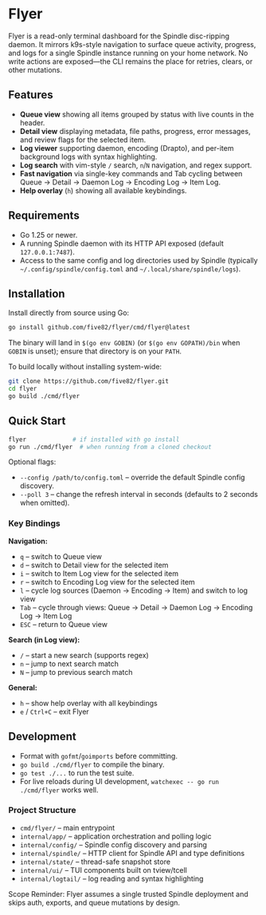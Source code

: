 # Flyer

Flyer is a read-only terminal dashboard for the Spindle disc-ripping daemon. It mirrors k9s-style navigation to surface queue activity, progress, and logs for a single Spindle instance running on your home network. No write actions are exposed—the CLI remains the place for retries, clears, or other mutations.

## Features
- **Queue view** showing all items grouped by status with live counts in the header.
- **Detail view** displaying metadata, file paths, progress, error messages, and review flags for the selected item.
- **Log viewer** supporting daemon, encoding (Drapto), and per-item background logs with syntax highlighting.
- **Log search** with vim-style `/` search, `n`/`N` navigation, and regex support.
- **Fast navigation** via single-key commands and Tab cycling between Queue → Detail → Daemon Log → Encoding Log → Item Log.
- **Help overlay** (`h`) showing all available keybindings.

## Requirements
- Go 1.25 or newer.
- A running Spindle daemon with its HTTP API exposed (default `127.0.0.1:7487`).
- Access to the same config and log directories used by Spindle (typically `~/.config/spindle/config.toml` and `~/.local/share/spindle/logs`).

## Installation
Install directly from source using Go:

```bash
go install github.com/five82/flyer/cmd/flyer@latest
```

The binary will land in `$(go env GOBIN)` (or `$(go env GOPATH)/bin` when `GOBIN` is unset); ensure that directory is on your `PATH`.

To build locally without installing system-wide:

```bash
git clone https://github.com/five82/flyer.git
cd flyer
go build ./cmd/flyer
```

## Quick Start
```bash
flyer             # if installed with go install
go run ./cmd/flyer  # when running from a cloned checkout
```

Optional flags:
- `--config /path/to/config.toml` – override the default Spindle config discovery.
- `--poll 3` – change the refresh interval in seconds (defaults to 2 seconds when omitted).

### Key Bindings

**Navigation:**
- `q` – switch to Queue view
- `d` – switch to Detail view for the selected item
- `i` – switch to Item Log view for the selected item
- `r` – switch to Encoding Log view for the selected item
- `l` – cycle log sources (Daemon → Encoding → Item) and switch to log view
- `Tab` – cycle through views: Queue → Detail → Daemon Log → Encoding Log → Item Log
- `ESC` – return to Queue view

**Search (in Log view):**
- `/` – start a new search (supports regex)
- `n` – jump to next search match
- `N` – jump to previous search match

**General:**
- `h` – show help overlay with all keybindings
- `e` / `Ctrl+C` – exit Flyer

## Development
- Format with `gofmt`/`goimports` before committing.
- `go build ./cmd/flyer` to compile the binary.
- `go test ./...` to run the test suite.
- For live reloads during UI development, `watchexec -- go run ./cmd/flyer` works well.

### Project Structure
- `cmd/flyer/` – main entrypoint
- `internal/app/` – application orchestration and polling logic
- `internal/config/` – Spindle config discovery and parsing
- `internal/spindle/` – HTTP client for Spindle API and type definitions
- `internal/state/` – thread-safe snapshot store
- `internal/ui/` – TUI components built on tview/tcell
- `internal/logtail/` – log reading and syntax highlighting

Scope Reminder: Flyer assumes a single trusted Spindle deployment and skips auth, exports, and queue mutations by design.
